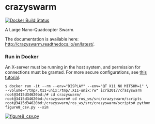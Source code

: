 # crazyswarm

[![Docker Build Status](https://img.shields.io/docker/build/icra2017/crazyswarm.svg)](https://hub.docker.com/r/icra2017/crazyswarm/)

A Large Nano-Quadcopter Swarm.

The documentation is available here: http://crazyswarm.readthedocs.io/en/latest/.

### Run in Docker
An X-server must be running in the host system, and permission for connections must be granted. 
For more secure configurations, see [this tutorial](http://wiki.ros.org/docker/Tutorials/GUI#Using_X_server).

```
$ docker run -it --rm --env="DISPLAY" --env="QT_X11_NO_MITSHM=1" \
--volume="/tmp/.X11-unix:/tmp/.X11-unix:rw" icra2017/crazyswarm
root@3415d34620bd:/# cd crazyswarm/
root@3415d34620bd:/crazyswarm# cd ros_ws/src/crazyswarm/scripts
root@3415d34620bd:/crazyswarm/ros_ws/src/crazyswarm/scripts# python figure8_csv.py --sim
```
[![figure8_csv.py](https://img.youtube.com/vi/K1KiUWu1EzA/0.jpg)](http://www.youtube.com/watch?v=K1KiUWu1EzA)
